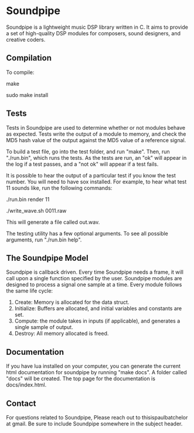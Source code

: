 Soundpipe
=========

Soundpipe is a lightweight music DSP library written in C. It aims to provide
a set of high-quality DSP modules for composers, sound designers,
and creative coders.


Compilation
-----------

To compile:

make

sudo make install


Tests
-----

Tests in Soundpipe are used to determine whether or not modules behave as 
expected. Tests write the output of a module to memory, and check the MD5 hash 
value of the output against the MD5 value of a reference signal.

To build a test file, go into the test folder, and run "make". Then, run 
"./run.bin", which runs the tests. As the tests are run, an "ok" will appear in 
the log if a test passes, and a "not ok" will appear if a test fails. 

It is possible to hear the output of a particular test if you know the test 
number. You will need to have sox installed. For example, 
to hear what test 11 sounds like, run the following
commands:

./run.bin render 11

./write_wave.sh 0011.raw

This will generate a file called out.wav.

The testing utility has a few optional arguments. To see all possible arguments,
run "./run.bin help".

The Soundpipe Model
-------------------

Soundpipe is callback driven. Every time Soundpipe needs a frame, it will
call upon a single function specified by the user. Soundpipe modules are
designed to process a signal one sample at a time.  Every module follows the
same life cycle:

1. Create: Memory is allocated for the data struct.
2. Initialize: Buffers are allocated, and initial variables and constants
are set.
3. Compute: the module takes in inputs (if applicable), and generates a
single sample of output.
4. Destroy: All memory allocated is freed.

Documentation
-------------
If you have lua installed on your computer, you can generate the current html
documentation for soundpipe by running "make docs". A folder called "docs"
will be created. The top page for the documentation is docs/index.html.

Contact
-------
For questions related to Soundpipe, Please reach out to
thisispaulbatchelor at gmail. Be sure to include Soundpipe
somewhere in the subject header.
